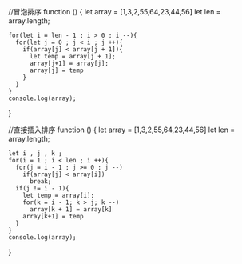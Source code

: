 //冒泡排序
function () {
    let array = [1,3,2,55,64,23,44,56]
    let len = array.length;

    for(let i = len - 1 ; i > 0 ; i --){
      for(let j = 0 ; j < i ; j ++){
        if(array[j] < array[j + 1]){
          let temp = array[j + 1];
          array[j+1] = array[j];
          array[j] = temp
        }
      }
    }
    console.log(array);
 }



 //直接插入排序
 function () {
    let array = [1,3,2,55,64,23,44,56]
    let len = array.length;

    let i , j , k ;
    for(i = 1 ; i < len ; i ++){
      for(j = i - 1 ; j >= 0 ; j --)
        if(array[j] < array[i])
          break;
      if(j != i - 1){
        let temp = array[i];
        for(k = i - 1; k > j; k --)
          array[k + 1] = array[k]
        array[k+1] = temp
      }
    }
    console.log(array);
  }
